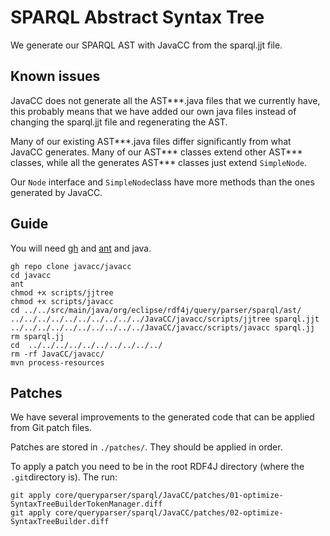 # SPARQL Abstract Syntax Tree

We generate our SPARQL AST with JavaCC from the sparql.jjt file.

## Known issues
JavaCC does not generate all the AST***.java files that we currently have, this probably means that we have added our own java files instead of changing the sparql.jjt file and regenerating the AST.

Many of our existing AST***.java files differ significantly from what JavaCC generates. Many of our AST*** classes extend other AST*** classes, while all the generates AST*** classes just extend `SimpleNode`.

Our `Node` interface and `SimpleNode`class have more methods than the ones generated by JavaCC.

## Guide
You will need [gh](https://cli.github.com) and [ant](https://ant.apache.org) and java.

```
gh repo clone javacc/javacc
cd javacc
ant
chmod +x scripts/jjtree
chmod +x scripts/javacc
cd ../../src/main/java/org/eclipse/rdf4j/query/parser/sparql/ast/
../../../../../../../../../../JavaCC/javacc/scripts/jjtree sparql.jjt 
../../../../../../../../../../JavaCC/javacc/scripts/javacc sparql.jj
rm sparql.jj
cd  ../../../../../../../../../../
rm -rf JavaCC/javacc/
mvn process-resources
```

## Patches

We have several improvements to the generated code that can be applied from Git patch files.

Patches are stored in `./patches/`. They should be applied in order.

To apply a patch you need to be in the root RDF4J directory (where the `.git`directory is). The run:

```
git apply core/queryparser/sparql/JavaCC/patches/01-optimize-SyntaxTreeBuilderTokenManager.diff
git apply core/queryparser/sparql/JavaCC/patches/02-optimize-SyntaxTreeBuilder.diff
```

